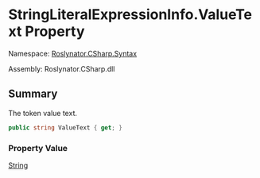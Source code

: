 # StringLiteralExpressionInfo\.ValueText Property

Namespace: [Roslynator.CSharp.Syntax](../../README.md)

Assembly: Roslynator\.CSharp\.dll

## Summary

The token value text\.

```csharp
public string ValueText { get; }
```

### Property Value

[String](https://docs.microsoft.com/en-us/dotnet/api/system.string)


